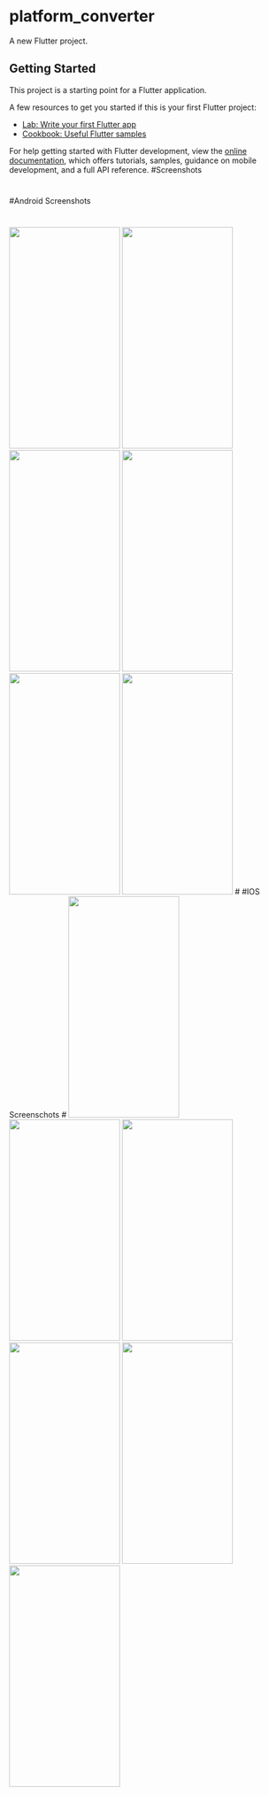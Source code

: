 # platform_converter

A new Flutter project.

## Getting Started

This project is a starting point for a Flutter application.

A few resources to get you started if this is your first Flutter project:

- [Lab: Write your first Flutter app](https://docs.flutter.dev/get-started/codelab)
- [Cookbook: Useful Flutter samples](https://docs.flutter.dev/cookbook)

For help getting started with Flutter development, view the
[online documentation](https://docs.flutter.dev/), which offers tutorials,
samples, guidance on mobile development, and a full API reference.
#Screenshots
#
#Android Screenshots
#
<img src="https://github.com/khushal1099/platform_converter/assets/138639130/ddfa2218-6a5f-46d2-a58a-606ee2d59f4d" width="200" height="400">
<img src="https://github.com/khushal1099/platform_converter/assets/138639130/6155fdd2-efe8-46fb-bae6-8bf691f7a422" width="200" height="400">
<img src="https://github.com/khushal1099/platform_converter/assets/138639130/094461f6-48a4-43fe-8198-9b83f8eb0042" width="200" height="400">
<img src="https://github.com/khushal1099/platform_converter/assets/138639130/12bfeb4d-66b8-4227-bb27-4468899741bd" width="200" height="400">
<img src="https://github.com/khushal1099/platform_converter/assets/138639130/c70794bc-0910-4680-a98f-32f0fc4a3bc5" width="200" height="400">
<img src="https://github.com/khushal1099/platform_converter/assets/138639130/9b5e4412-a5d4-48cc-9e23-f00c8e7f8206" width="200" height="400">
#
#IOS Screenschots
#
<img src="https://github.com/khushal1099/platform_converter/assets/138639130/540d76eb-175f-40cb-9794-72eca36f9290" width="200" height="400">
<img src="https://github.com/khushal1099/platform_converter/assets/138639130/cd068994-fb2b-438e-943e-13b27db7252f" width="200" height="400">
<img src="https://github.com/khushal1099/platform_converter/assets/138639130/d84706c9-c616-4c74-86ae-e072fd52fe54" width="200" height="400">
<img src="https://github.com/khushal1099/platform_converter/assets/138639130/c54d5138-d03c-46c4-89c5-3bd0ae462174" width="200" height="400">
<img src="https://github.com/khushal1099/platform_converter/assets/138639130/beb1e24f-36f4-4727-89fc-51d0eac2856c" width="200" height="400">
<img src="https://github.com/khushal1099/platform_converter/assets/138639130/434213fa-8648-4bd1-b51f-9ff1249e3d70" width="200" height="400">

